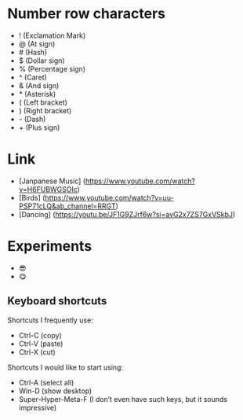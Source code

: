 # Number row characters
- ! (Exclamation Mark)
- @ (At sign)
- \# (Hash)
- $ (Dollar sign)
- % (Percentage sign)
- ^ (Caret)
- & (And sign)
- \* (Asterisk)
- \( (Left bracket)
- \) (Right bracket)
- \- (Dash)
- \+ (Plus sign)
 
# Link
- [Janpanese Music] (https://www.youtube.com/watch?v=H6FUBWGSOIc)
- [Birds] (https://www.youtube.com/watch?v=uu-PSP71cLQ&ab_channel=RRGT)
- [Dancing] (https://youtu.be/JF1G9ZJrf6w?si=avG2x7ZS7GxVSkbJ)

# Experiments
- 😎
- 😋

## Keyboard shortcuts
Shortcuts I frequently use: 
- Ctrl-C (copy)
- Ctrl-V (paste)
- Ctrl-X (cut)

Shortcuts I would like to start using: 
- Ctrl-A (select all)
- Win-D (show desktop)
- Super-Hyper-Meta-F (I don’t even have such keys, but it sounds impressive)